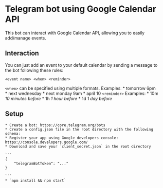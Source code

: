 # Telegram bot using Google Calendar API #

This bot can interact with Google Calendar API, allowing you to easily add/manage events.

## Interaction ##

You can just add an event to your default calendar by sending a message to the bot following these rules:

`<event name> <when> <reminder>`

`<when>` can be specified using multiple formats. Examples:
    * tomorrow 6pm
    * next wednesday
    * next monday 9am
    * april 10
`<reminder>` Examples:
    * 10m *10 minutes before*
    * 1h *1 hour before*
    * 1d *1 day before*

## Setup ##

    * Create a bot: https://core.telegram.org/bots
    * Create a config.json file in the root directory with the following schema:
    * Register your app using Google developers console: https://console.developers.google.com/
    * Download and save your `client_secret.json` in the root directory

    ```
    {
        "telegramBotToken": "..."
    }

    ```
    * `npm install && npm start`
